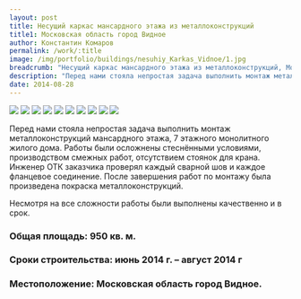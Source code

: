 ```yaml
---
layout: post
title: Несущий каркас мансардного этажа из металлоконструкций
title1: Московская область город Видное
author: Константин Комаров
permalink: /work/:title
image: /img/portfolio/buildings/nesuhiy_Karkas_Vidnoe/1.jpg
breadcrumb: "Несущий каркас мансардного этажа из металлоконструкций, Московская область город Видное"
description: "Перед нами стояла непростая задача выполнить монтаж металлоконструкций мансарда на перекрытии 6 этажного монолитного дома"
date: 2014-08-28
---
```

<div class="fotorama"
     data-nav="thumbs"
     data-allowfullscreen="native"
     data-loop="true">
  <img src="/img/portfolio/buildings/nesuhiy_Karkas_Vidnoe/1.jpg">
  <img src="/img/portfolio/buildings/nesuhiy_Karkas_Vidnoe/2.jpg">
  <img src="/img/portfolio/buildings/nesuhiy_Karkas_Vidnoe/3.jpg">
  <img src="/img/portfolio/buildings/nesuhiy_Karkas_Vidnoe/4.jpg">
  <img src="/img/portfolio/buildings/nesuhiy_Karkas_Vidnoe/5.jpg">
  <img src="/img/portfolio/buildings/nesuhiy_Karkas_Vidnoe/6.jpg">
  <img src="/img/portfolio/buildings/nesuhiy_Karkas_Vidnoe/7.jpg">
  <img src="/img/portfolio/buildings/nesuhiy_Karkas_Vidnoe/8.jpg">
  <img src="/img/portfolio/buildings/nesuhiy_Karkas_Vidnoe/9.jpg">
  <img src="/img/portfolio/buildings/nesuhiy_Karkas_Vidnoe/10.jpg">
</div>


Перед нами стояла непростая задача выполнить монтаж металлоконструкций мансардного этажа, 7 этажного монолитного жилого дома. Работы были осложнены стеснёнными условиями, производством смежных работ, отсутствием стоянок для крана. Инженер ОТК  заказчика проверял каждый сварной  шов и каждое фланцевое соединение.  После завершения работ по монтажу была произведена покраска  металлоконструкций.

Несмотря на все сложности работы были выполнены качественно и в срок. 
### <b>Общая площадь:</b> 950 кв. м.
### <b>Сроки строительства:</b> июнь 2014 г. – август 2014 г
### <b>Местоположение:</b> Московская область город Видное.



